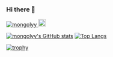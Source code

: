 ### Hi there 👋

<p>
  <a href="https://github.com/mongolyy/mongolyy/">
    <img src="https://komarev.com/ghpvc/?username=mongolyy" alt="mongolyy" />
  </a>
  <a href="http://twitter.com/mongolyy">
    <img height="20" src="https://img.shields.io/twitter/follow/mongolyy?label=Twitter&logo=twitter&style=flat" />
  </a>
</p>


[![mongolyy's GitHub stats](https://github-readme-stats.vercel.app/api?username=mongolyy)](https://github.com/anuraghazra/github-readme-stats)
[![Top Langs](https://github-readme-stats.vercel.app/api/top-langs/?username=mongolyy&layout=compact)](https://github.com/anuraghazra/github-readme-stats)

[![trophy](https://github-profile-trophy.vercel.app/?username=mongolyy)](https://github.com/ryo-ma/github-profile-trophy)
